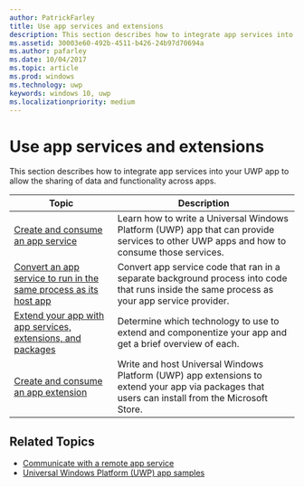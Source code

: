 ```yaml
---
author: PatrickFarley
title: Use app services and extensions
description: This section describes how to integrate app services into your UWP app to allow the sharing of data and functionality across apps.
ms.assetid: 30003e60-492b-4511-b426-24b97d70694a
ms.author: pafarley
ms.date: 10/04/2017
ms.topic: article
ms.prod: windows
ms.technology: uwp
keywords: windows 10, uwp
ms.localizationpriority: medium
---
```


# Use app services and extensions

This section describes how to integrate app services into your UWP app to allow the sharing of data and functionality across apps.

| Topic | Description |
|-------|-------------|
| [Create and consume an app service](how-to-create-and-consume-an-app-service.md) | Learn how to write a Universal Windows Platform (UWP) app that can provide services to other UWP apps and how to consume those services. |
| [Convert an app service to run in the same process as its host app](convert-app-service-in-process.md) | Convert app service code that ran in a separate background process into code that runs inside the same process as your app service provider. |
| [Extend your app with app services, extensions, and packages](extend-your-app-with-services-extensions-packages.md) | Determine which technology to use to extend and componentize your app and get a brief overview of each. |
| [Create and consume an app extension](how-to-create-an-extension.md) | Write and host Universal Windows Platform (UWP) app extensions to extend your app via packages that users can install from the Microsoft Store. |


## Related Topics
* [Communicate with a remote app service](communicate-with-a-remote-app-service.md)
* [Universal Windows Platform (UWP) app samples](https://github.com/Microsoft/Windows-universal-samples/tree/master/Samples/AppServices)
